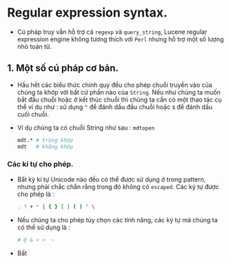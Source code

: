 # Regular expression syntax.

- Cú pháp truy vẫn hỗ trợ cả `regexp` và `query_string`,  Lucene regular expression engine không tương thích với `Perl` nhưng hỗ trợ một số lượng nhỏ toán tử.

## 1. Một số cú pháp cơ bản.

- Hầu hết các biểu thức chính quy đều cho phép chuỗi truyền vào của chúng ta khớp với bất cứ phần nào của `String`. Nếu như chúng ta muốn bắt đầu chuỗi hoặc ở kết thúc chuỗi thì chúng ta cần có một thao tác cụ thể ví dụ như  : sử dụng `^` để đánh dấu đầu chuỗi hoặc `$` để đánh dấu cuối chuỗi.

- Ví dụ chúng ta có chuỗi String như sau : `mdtopen`

    ```sh
    mdt.* # trùng khớp
    mdt   # không khớp
    ```

### Các kí tự cho phép.

- Bất kỳ kí tự Unicode nào đều có thể được sử dụng ở trong pattern, nhưng phải chắc chắn rằng trong đó không có `escaped`. Các ký tự được cho phép là :

    ```sh
    . ? + * | { } [ ] ( ) " \
    ```

- Nếu chúng ta cho phép tùy chọn các tính năng, các ký tự mà chúng ta có thể sử dụng là :

    ```sh
    # @ & < >  ~
    ```

- Bất 